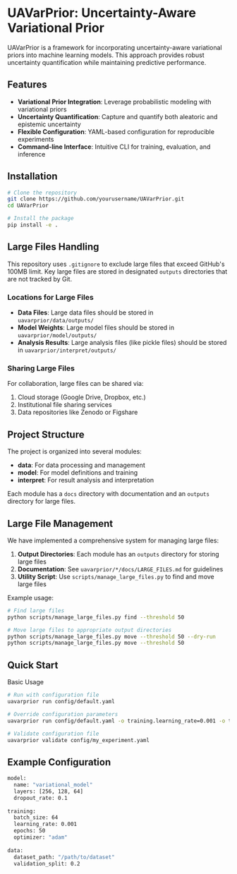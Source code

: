 # UAVarPrior: Uncertainty-Aware Variational Prior

UAVarPrior is a framework for incorporating uncertainty-aware variational priors into machine learning models. This approach provides robust uncertainty quantification while maintaining predictive performance.

## Features

- **Variational Prior Integration**: Leverage probabilistic modeling with variational priors
- **Uncertainty Quantification**: Capture and quantify both aleatoric and epistemic uncertainty
- **Flexible Configuration**: YAML-based configuration for reproducible experiments
- **Command-line Interface**: Intuitive CLI for training, evaluation, and inference

## Installation

```bash
# Clone the repository
git clone https://github.com/yourusername/UAVarPrior.git
cd UAVarPrior

# Install the package
pip install -e .
```

## Large Files Handling

This repository uses `.gitignore` to exclude large files that exceed GitHub's 100MB limit. Key large files are stored in designated `outputs` directories that are not tracked by Git.

### Locations for Large Files

- **Data Files**: Large data files should be stored in `uavarprior/data/outputs/`
- **Model Weights**: Large model files should be stored in `uavarprior/model/outputs/`
- **Analysis Results**: Large analysis files (like pickle files) should be stored in `uavarprior/interpret/outputs/`

### Sharing Large Files

For collaboration, large files can be shared via:
1. Cloud storage (Google Drive, Dropbox, etc.)
2. Institutional file sharing services
3. Data repositories like Zenodo or Figshare

## Project Structure

The project is organized into several modules:

- **data**: For data processing and management
- **model**: For model definitions and training
- **interpret**: For result analysis and interpretation

Each module has a `docs` directory with documentation and an `outputs` directory for large files.

## Large File Management

We have implemented a comprehensive system for managing large files:

1. **Output Directories**: Each module has an `outputs` directory for storing large files
2. **Documentation**: See `uavarprior/*/docs/LARGE_FILES.md` for guidelines
3. **Utility Script**: Use `scripts/manage_large_files.py` to find and move large files

Example usage:
```bash
# Find large files
python scripts/manage_large_files.py find --threshold 50

# Move large files to appropriate output directories
python scripts/manage_large_files.py move --threshold 50 --dry-run
python scripts/manage_large_files.py move --threshold 50
```
## Quick Start
Basic Usage

```bash
# Run with configuration file
uavarprior run config/default.yaml

# Override configuration parameters
uavarprior run config/default.yaml -o training.learning_rate=0.001 -o training.epochs=100

# Validate configuration file
uavarprior validate config/my_experiment.yaml
```

## Example Configuration

```bash
model:
  name: "variational_model"
  layers: [256, 128, 64]
  dropout_rate: 0.1
  
training:
  batch_size: 64
  learning_rate: 0.001
  epochs: 50
  optimizer: "adam"
  
data:
  dataset_path: "/path/to/dataset"
  validation_split: 0.2
  ```